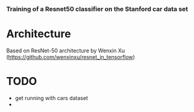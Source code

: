 ### Training of a Resnet50 classifier on the Stanford car data set


# Architecture

Based on ResNet-50 architecture by Wenxin Xu (https://github.com/wenxinxu/resnet_in_tensorflow)




# TODO

- get running with cars dataset
- 
